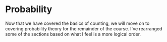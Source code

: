 # Probability

Now that we have covered the basics of counting, we will move on to covering
probability theory for the remainder of the course. I've rearranged some of the
sections based on what I feel is a more logical order.